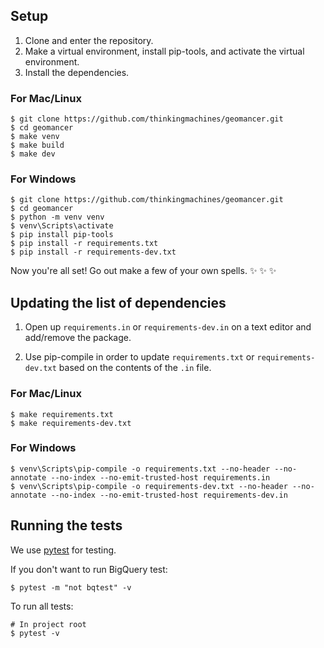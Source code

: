 ## Setup

1. Clone and enter the repository.
2. Make a virtual environment, install pip-tools, and activate the virtual environment.
3. Install the dependencies.


### For Mac/Linux
```
$ git clone https://github.com/thinkingmachines/geomancer.git
$ cd geomancer
$ make venv
$ make build
$ make dev
```

### For Windows
```
$ git clone https://github.com/thinkingmachines/geomancer.git
$ cd geomancer
$ python -m venv venv
$ venv\Scripts\activate
$ pip install pip-tools
$ pip install -r requirements.txt
$ pip install -r requirements-dev.txt
```

Now you're all set! Go out make a few of your own spells. :sparkles: :sparkles: :sparkles:

## Updating the list of dependencies

1. Open up `requirements.in` or `requirements-dev.in` on a text editor and add/remove the package.

2. Use pip-compile in order to update `requirements.txt` or `requirements-dev.txt` based on the contents of the `.in` file.

### For Mac/Linux
```
$ make requirements.txt
$ make requirements-dev.txt
```

### For Windows
```
$ venv\Scripts\pip-compile -o requirements.txt --no-header --no-annotate --no-index --no-emit-trusted-host requirements.in
$ venv\Scripts\pip-compile -o requirements-dev.txt --no-header --no-annotate --no-index --no-emit-trusted-host requirements-dev.in
```

## Running the tests

We use [pytest](https://docs.pytest.org/en/latest/) for testing.

If you don't want to run BigQuery test:
```
$ pytest -m "not bqtest" -v
```

To run all tests:
```
# In project root
$ pytest -v
```
